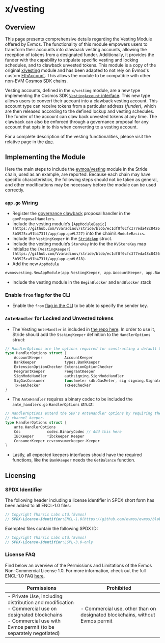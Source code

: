 # x/vesting

## Overview

This page presents comprehensive details regarding the Vesting Module offered by Evmos. The functionality of this module empowers users to transform their accounts into clawback vesting accounts, allowing the reception of tokens from a designated funder. Additionally, it provides the funder with the capability to stipulate specific vesting and locking schedules, and to clawback unvested tokens.
This module is a copy of the original [x/vesting](https://github.com/evmos/evmos/tree/main/x/vesting) module and has been adapted to not rely on Evmos's custom [EthAccount](https://github.com/evmos/evmos/blob/6fda63866715b248bbd03c13461163a58de48c09/proto/ethermint/types/v1/account.proto#L14).
This allows the module to be compatible with other non-EVM Cosmos SDK chains.

Vesting accounts, defined in the `x/vesting` module, are a new type implementing the Cosmos SDK [`VestingAccount` interface](https://docs.cosmos.network/main/modules/auth/vesting#vesting-account-types).
This new type allows users to convert their account into a clawback vesting account.
This account type can receive tokens from a particular address (_funder_),
which are then released according to the defined lockup and vesting schedules.
The funder of the account can claw back unvested tokens at any time.
The clawback can also be enforced through a governance proposal for any account that opts in to this when converting to a vesting account.

For a complete description of the vesting functionalities, please visit the relative page in the [doc](https://docs.evmos.org/protocol/modules/vesting#state-transitions).

## Implementing the Module

Here the main steps to include the [evmos/vesting](https://github.com/evmos/vesting) module in the Stride chain, used as an example, are reported. Because each chain may have specific characteristics, the following steps should not be taken as general, and other modifications may be necessary before the module can be used correctly.

### `app.go` Wiring

- Register the [governance clawback](https://github.com/Vvaradinov/stride/blob/ec1df0f0cfc377eda48c84263b3925ca91b4731f/app/app.go#L181) proposal handler in the `govProposalHandlers`.
- Include the vesting module’s `[AppModuleBasic](https://github.com/Vvaradinov/stride/blob/ec1df0f0cfc377eda48c84263b3925ca91b4731f/app/app.go#L227)` into the chain’s `ModuleBasics`.
- Include the `VestingKeeper` in the [`StrideApp`](https://github.com/Vvaradinov/stride/blob/ec1df0f0cfc377eda48c84263b3925ca91b4731f/app/app.go#L282) struct.
- Include the vesting module’s `StoreKey` into the the `KVStoreKey` map
- Initialize the `[VestingKeeper](https://github.com/Vvaradinov/stride/blob/ec1df0f0cfc377eda48c84263b3925ca91b4731f/app/app.go#L618)`.
- Add the new `AppModule`

```go
evmosvesting.NewAppModule(app.VestingKeeper, app.AccountKeeper, app.BankKeeper, app.StakingKeeper),
```

- Include the vesting module in the `BeginBlocker` and `EndBlocker` stack

### Enable `from` flag for the CLI

- Enable the `from` [flag in the CLI](https://github.com/Stride-Labs/stride/blob/405fb9c961e537619092dc51cc70107aedf03ba4/cmd/strided/root.go#L268) to be able to specify the sender key.

### `AnteHandler` for Locked and Unvested tokens

- The Vesting `AnteHandler` is included in [the repo here](https://github.com/evmos/vesting/blob/main/ante/vesting.go). In order to use it, Stride should add the `StakingKeeper` definition to the `HandlerOptions` struct:

```go
// HandlerOptions are the options required for constructing a default SDK AnteHandler.
type HandlerOptions struct {
    AccountKeeper          AccountKeeper
    BankKeeper             types.BankKeeper
    ExtensionOptionChecker ExtensionOptionChecker
    FeegrantKeeper         FeegrantKeeper
    SignModeHandler        authsigning.SignModeHandler
    SigGasConsumer         func(meter sdk.GasMeter, sig signing.SignatureV2, params types.Params) error
    TxFeeChecker           TxFeeChecker
}
```

- The `AnteHandler` requires a binary codec to be included the `ante_handlers.go` `HandlerOptions` struct:

```go
// HandlerOptions extend the SDK's AnteHandler options by requiring the IBC
// channel keeper.
type HandlerOptions struct {
    ante.HandlerOptions
    Cdc            codec.BinaryCodec // Add this here
    IBCKeeper      *ibckeeper.Keeper
    ConsumerKeeper ccvconsumerkeeper.Keeper
}
```

- Lastly, all expected keepers interfaces should have the required functions, like the `BankKeeper` needs the `GetBalance` function.

## Licensing

### SPDX Identifier

The following header including a license identifier in SPDX short form has been added to all ENCL-1.0 files:

```go
// Copyright Tharsis Labs Ltd.(Evmos)
// SPDX-License-Identifier:ENCL-1.0(https://github.com/evmos/evmos/blob/main/LICENSE)
```

Exempted files contain the following SPDX ID:

```go
// Copyright Tharsis Labs Ltd.(Evmos)
// SPDX-License-Identifier:LGPL-3.0-only
```

### License FAQ

Find below an overview of the Permissions and Limitations of the Evmos Non-Commercial License 1.0.
For more information, check out the full ENCL-1.0 FAQ [here](/LICENSE_FAQ.md).

| Permissions                                                                                                                                                                  | Prohibited                                                                 |
| ---------------------------------------------------------------------------------------------------------------------------------------------------------------------------- | -------------------------------------------------------------------------- |
| - Private Use, including distribution and modification<br />- Commercial use on designated blockchains<br />- Commercial use with Evmos permit (to be separately negotiated) | - Commercial use, other than on designated blockchains, without Evmos permit |
